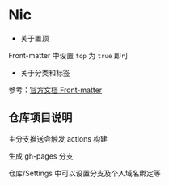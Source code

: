 # Nic

- 关于置顶

Front-matter 中设置 `top` 为 `true` 即可

- 关于分类和标签

参考：[官方文档 Front-matter](https://hexo.io/zh-cn/docs/front-matter)


## 仓库项目说明
主分支推送会触发 actions 构建

生成 gh-pages 分支

仓库/Settings 中可以设置分支及个人域名绑定等
